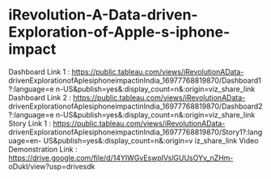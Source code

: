 # iRevolution-A-Data-driven-Exploration-of-Apple-s-iphone-impact


Dashboard Link 1 : https://public.tableau.com/views/iRevolutionAData- drivenExplorationofAplesiphoneimpactinIndia_16977768819870/Dashboard1?:language=e n-US&publish=yes&:display_count=n&:origin=viz_share_link
Dashboard Link 2 : https://public.tableau.com/views/iRevolutionAData- drivenExplorationofAplesiphoneimpactinIndia_16977768819870/Dashboard2?:language=e n-US&publish=yes&:display_count=n&:origin=viz_share_link
Story Link 1 : https://public.tableau.com/views/iRevolutionAData- drivenExplorationofAplesiphoneimpactinIndia_16977768819870/Story1?:language=en- US&publish=yes&:display_count=n&:origin=v iz_share_link
Video Demonstration Link : https://drive.google.com/file/d/14YIWGvEswpIVslGUUsOYv_nZHm- oDukl/view?usp=drivesdk
